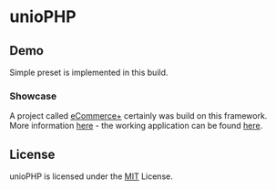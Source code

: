 unioPHP
=======

## Demo
Simple preset is implemented in this build.

### Showcase
A project called [eCommerce+](http://gimu.org/ecommerce) certainly was build on this framework.                  
More information [here](http://gimu.org/ecommerce#technology) - the working application can be found [here](http://gimu.org/ecommerce/demo).

## License
unioPHP is licensed under the [MIT](http://opensource.org/licenses/MIT) License.